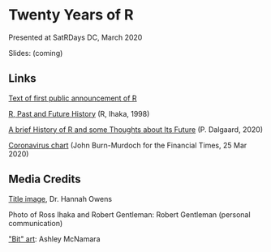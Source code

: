 # Twenty Years of R

Presented at SatRDays DC, March 2020

Slides: (coming)

## Links

[Text of first public announcement of R](https://blog.revolutionanalytics.com/2017/10/updated-history-of-r.html)

[R, Past and Future History](https://www.stat.auckland.ac.nz/~ihaka/downloads/Interface98.pdf) (R, Ihaka, 1998)

[A brief History of R and some Thoughts about Its Future](https://youtu.be/Uey45MSg8Y4) (P. Dalgaard, 2020)

[Coronavirus chart](https://twitter.com/jburnmurdoch/status/1242952003262832641) (John Burn-Murdoch for the Financial Times, 25 Mar 2020)

## Media Credits

[Title image](https://twitter.com/HannahOish/status/1036353875605737472), Dr. Hannah Owens

Photo of Ross Ihaka and Robert Gentleman: Robert Gentleman (personal communication)

["Bit" art](http://github.com/ashleymcnamara/Developer-Advocate-Bit): Ashley McNamara
